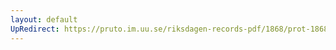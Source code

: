 ```yaml
---
layout: default
UpRedirect: https://pruto.im.uu.se/riksdagen-records-pdf/1868/prot-1868--ak--511/prot-1868--ak--511_011.pdf
---
```

